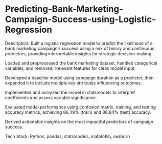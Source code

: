 # Predicting-Bank-Marketing-Campaign-Success-using-Logistic-Regression

Description: Built a logistic regression model to predict the likelihood of a bank marketing campaign’s success using a mix of binary and continuous predictors, providing interpretable insights for strategic decision-making.

Loaded and preprocessed the bank marketing dataset, handled categorical variables, and removed irrelevant features for clean model input.

Developed a baseline model using campaign duration as a predictor, then expanded it to include multiple key attributes influencing outcomes.

Implemented and analyzed the model in statsmodels to interpret coefficients and assess variable significance.

Evaluated model performance using confusion matrix, training, and testing accuracy metrics, achieving 86.49% (train) and 86.94% (test) accuracy.

Derived actionable insights on the most impactful predictors of campaign success.

Tech Stack: Python, pandas, statsmodels, matplotlib, seaborn
